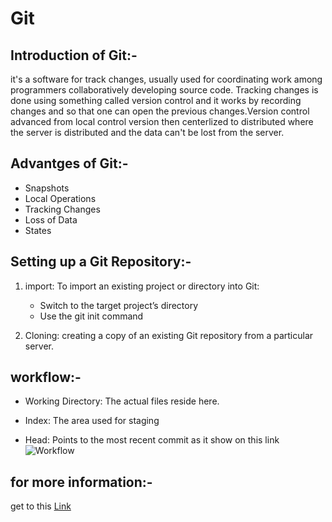 # Git

## Introduction of Git:-
it's a software for track changes, usually used for coordinating work among programmers collaboratively developing source code.
Tracking changes is done using something called version control and it works by recording changes and so that one can open the previous changes.Version control advanced from local control version then centerlized to distributed where the server is distributed and the data can't be lost from the server.

## Advantges of Git:-
* Snapshots
* Local Operations
* Tracking Changes
* Loss of Data
* States

## Setting up a Git Repository:-
1. import: To import an existing project or directory into Git:
   + Switch to the target project’s directory
   + Use the git init command
     
2. Cloning: creating a copy of an existing Git repository from a particular server.

## workflow:-
* Working Directory: The actual files reside here. 

* Index: The area used for staging

* Head: Points to the most recent commit
as it show on this link
 ![Workflow](https://blog.udemy.com/wp-content/uploads/2015/08/image036.png)

## for more information:-
get to this
 [Link](https://blog.udemy.com/git-tutorial-a-comprehensive-guide/#7_2)





  
